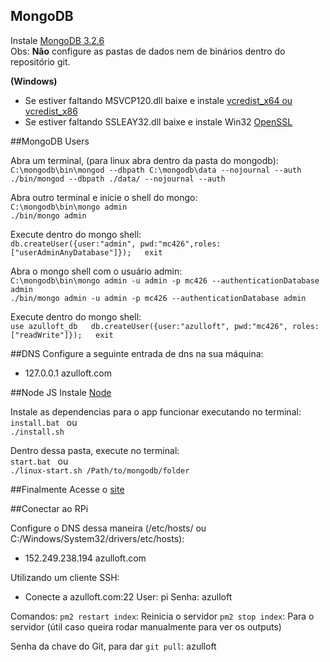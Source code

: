 ## MongoDB

Instale [MongoDB 3.2.6](https://www.mongodb.org/)  
Obs: **Não** configure as pastas de dados nem de binários dentro do repositório git.

**(Windows)**  

* Se estiver faltando MSVCP120.dll baixe e instale [vcredist_x64 ou vcredist_x86](http://www.microsoft.com/en-GB/download/details.aspx?id=40784)
* Se estiver faltando SSLEAY32.dll
baixe e instale Win32 [OpenSSL](https://slproweb.com/products/Win32OpenSSL.html)

##MongoDB Users

Abra um terminal, (para linux abra dentro da pasta do mongodb):  
`C:\mongodb\bin\mongod --dbpath C:\mongodb\data --nojournal --auth`   
`./bin/mongod --dbpath ./data/ --nojournal --auth`

Abra outro terminal e inicie o shell do mongo:  
`C:\mongodb\bin\mongo admin`   
`./bin/mongo admin`

Execute dentro do mongo shell:  
`db.createUser({user:"admin", pwd:"mc426",roles:["userAdminAnyDatabase"]});  
exit`

Abra o mongo shell com o usuário admin:  
`C:\mongodb\bin\mongo admin -u admin -p mc426 --authenticationDatabase admin`  
`./bin/mongo admin -u admin -p mc426 --authenticationDatabase admin`

Execute dentro do mongo shell:  
`use azulloft_db  
db.createUser({user:"azulloft", pwd:"mc426", roles:["readWrite"]});  
exit`

##DNS
Configure a seguinte entrada de dns na sua máquina:  

* 127.0.0.1 azulloft.com

##Node JS
Instale [Node](https://nodejs.org/en/download/) 

Instale as dependencias para o app funcionar executando no terminal:  
`install.bat `  ou  
`./install.sh`

Dentro dessa pasta, execute no terminal:   
`start.bat `  ou  
`./linux-start.sh /Path/to/mongodb/folder`

##Finalmente
Acesse o [site](http://azulloft.com:8081/)

##Conectar ao RPi

Configure o DNS dessa maneira (/etc/hosts/ ou C:/Windows/System32/drivers/etc/hosts):
* 152.249.238.194 azulloft.com

Utilizando um cliente SSH:
- Conecte a azulloft.com:22
	User: pi
	Senha: azulloft

Comandos:
	`pm2 restart index`: Reinicia o servidor
	`pm2 stop index`: Para o servidor (útil caso queira rodar manualmente para ver os outputs)
	
Senha da chave do Git, para dar `git pull`:
	azulloft

